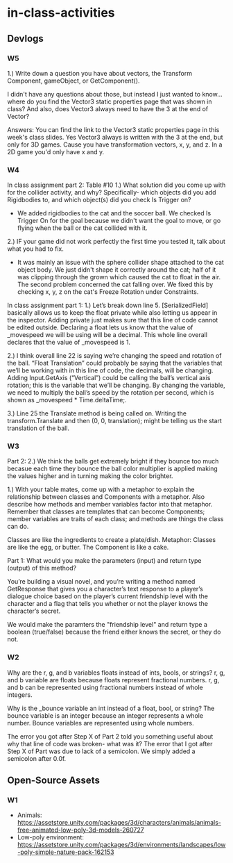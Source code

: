 # in-class-activities
## Devlogs
### W5
1.) Write down a question you have about vectors, the Transform Component, gameObject, or GetComponent().

I didn't have any questions about those, but instead I just wanted to know... where do you find the Vector3 static properties page that was shown in class? And also, does Vector3 always need to have the 3 at the end of Vector?

Answers: You can find the link to the Vector3 static properties page in this week's class slides. Yes Vector3 always is written with the 3 at the end, but only for 3D games. Cause you have transformation vectors, x, y, and z. In a 2D game you'd only have x and y.
### W4
In class assignment part 2:
Table #10
1.) What solution did you come up with for the collider activity, and why? Specifically- which objects did you add Rigidbodies to, and which object(s) did you check Is Trigger on?
- We added rigidbodies to the cat and the soccer ball. We checked Is Trigger On for the goal because we didn't want the goal to move, or go flying when the ball or the cat collided with it.

2.) IF your game did not work perfectly the first time you tested it, talk about what you had to fix.
- It was mainly an issue with the sphere collider shape attached to the cat object body. We just didn't shape it correctly around the cat; half of it was clipping through the grown which caused the cat to float in the air. The second problem concerned the cat falling over. We fixed this by checking x, y, z on the cat's Freeze Rotation under Constraints.

In class assignment part 1:
1.) Let’s break down line 5. [SerializedField] basically allows us to keep the float private while also letting us appear in the inspector. Adding private just makes sure that this line of code cannot be edited outside. Declaring a float lets us know that the value of _movespeed we will be using will be a decimal. This whole line overall declares that the value of _movespeed is 1.

2.) I think overall line 22 is saying we’re changing the speed and rotation of the ball. “Float Translation” could probably be saying that the variables that we’ll be working with in this line of code, the decimals, will be changing. Adding Input.GetAxis (“Vertical”) could be calling the ball’s vertical axis rotation; this is the variable that we’ll be changing. By changing the variable, we need to multiply the ball’s speed by the rotation per second, which is shown as _movespeed * Time.deltaTime;.

3.) Line 25 the Translate method is being called on. Writing the transform.Translate and then (0, 0, translation); might be telling us the start translation of the ball.

### W3
Part 2:
2.) We think the balls get extremely bright if they bounce too much becasue each time they bounce the ball color multiplier is applied making the values higher and in turning making the color brighter.

1.) With your table mates, come up with a metaphor to explain the relationship between classes and Components with a metaphor. Also describe how methods and member variables factor into that metaphor.  Remember that classes are templates that can become Components; member variables are traits of each class; and methods are things the class can do.

Classes are like the ingredients to create a plate/dish. Metaphor: Classes are like the egg, or butter. The Component is like a cake.


Part 1: What would you make the parameters (input) and return type (output) of this method?

You’re building a visual novel, and you’re writing a method named GetResponse that gives you a character’s text response to a player’s dialogue choice based on the player’s current friendship level with the character and a flag that tells you whether or not the player knows the character’s secret.

We would make the paramters the "friendship level" and return type a boolean (true/false) because the friend either knows the secret, or they do not.
### W2
Why are the r, g, and b variables floats instead of ints, bools, or strings?
r, g, and b variable are floats because floats represent fractional numbers. r, g, and b can be represented using fractional numbers instead of whole integers.

Why is the _bounce variable an int instead of a float, bool, or string?
The bounce variable is an integer because an integer represents a whole number. Bounce variables are represented using whole numbers. 

The error you got after Step X of Part 2 told you something useful about why that line of code was broken- what was it?
The error that I got after Step X of Part was due to lack of a semicolon. We simply added a semicolon after 0.0f.

## Open-Source Assets
### W1
- Animals: https://assetstore.unity.com/packages/3d/characters/animals/animals-free-animated-low-poly-3d-models-260727 
- Low-poly environment: https://assetstore.unity.com/packages/3d/environments/landscapes/low-poly-simple-nature-pack-162153 
